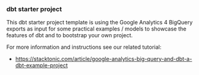 
### dbt starter project

This dbt starter project template is using the Google Analytics 4 BigQuery exports as input for some practical examples / models to showcase the features of dbt and to bootstrap your own project. 

For more information and instructions see our related tutorial: 

- https://stacktonic.com/article/google-analytics-big-query-and-dbt-a-dbt-example-project

